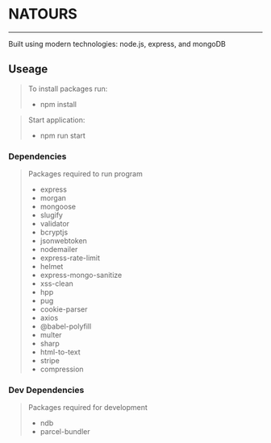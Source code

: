 # NATOURS
---
Built using modern technologies: node.js, express, and mongoDB

## Useage
> To install packages run:
> - npm install

> Start application:
> - npm run start

### Dependencies

>Packages required to run program
> - express
> - morgan
> - mongoose
> - slugify
> - validator
> - bcryptjs
> - jsonwebtoken
> - nodemailer
> - express-rate-limit
> - helmet
> - express-mongo-sanitize
> - xss-clean
> - hpp
> - pug
> - cookie-parser
> - axios
> - @babel-polyfill
> - multer
> - sharp
> - html-to-text
> - stripe
> - compression


### Dev Dependencies
>Packages required for development 
> - ndb
> - parcel-bundler